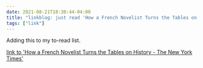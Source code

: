 ```yaml
---
date: 2021-08-21T18:30:44-04:00
title: "linkblog: just read 'How a French Novelist Turns the Tables on History - The New York Times'"
tags: ["link"]
---
```

Adding this to my to-read list.
 
[link to 'How a French Novelist Turns the Tables on History - The New York Times'](https://www.nytimes.com/2021/08/18/books/laurent-binet-civilizations.html)
